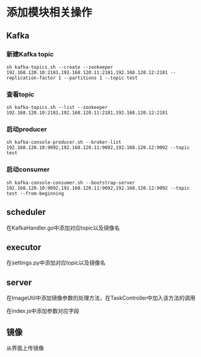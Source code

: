 # 添加模块相关操作

## Kafka
### 新建Kafka topic

```shell
sh kafka-topics.sh --create --zookeeper 192.168.120.10:2181,192.168.120.11:2181,192.168.120.12:2181 --replication-factor 1 --partitions 1 --topic test
```

### 查看topic

```shell
sh kafka-topics.sh --list --zookeeper 192.168.120.10:2181,192.168.120.11:2181,192.168.120.12:2181
```

### 启动producer

```shell
sh kafka-console-producer.sh --broker-list 192.168.120.10:9092,192.168.120.11:9092,192.168.120.12:9092 --topic test
```

### 启动consumer

```shell
sh kafka-console-consumer.sh --bootstrap-server 192.168.120.10:9092,192.168.120.11:9092,192.168.120.12:9092 --topic test --from-beginning
```

## scheduler

在KafkaHandler.go中添加对应topic以及镜像名

## executor

在settings.py中添加对应topic以及镜像名

## server

在ImageUtil中添加镜像参数的处理方法，在TaskController中加入该方法的调用

在index.js中添加参数对应字段

## 镜像

从界面上传镜像